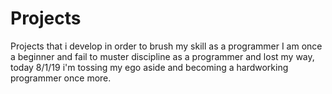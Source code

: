# Projects
Projects that i develop in order to brush my skill as a programmer
I am once a beginner and fail to muster discipline as a programmer and lost my way,
today 8/1/19 i'm tossing my ego aside and becoming a hardworking programmer once more.
